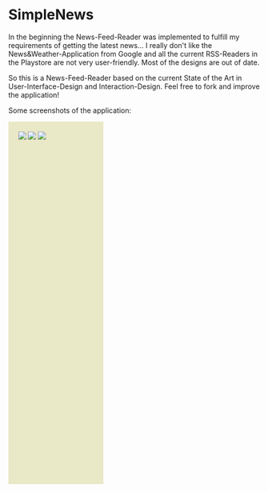 SimpleNews
==========
In the beginning the News-Feed-Reader was implemented to fulfill my requirements of getting the latest news... I really don't like the News&Weather-Application from Google and all the current RSS-Readers in the Playstore are not very user-friendly. Most of the designs are out of date. 

So this is a News-Feed-Reader based on the current State of the Art in User-Interface-Design and Interaction-Design. Feel free to fork and improve the application!


Some screenshots of the application:

<html>
<head>
<style type="text/css">
.nav3 {
    background-color: #E9E8C7;
    height: auto;
    width: 150px;
    float: left;
    padding-left: 20px;
    font-family: Arial, Helvetica, sans-serif;
    font-size: 12px;
    color: #333333;
    padding-top: 20px;
    padding-right: 20px;
}

.icons{
    display:inline-block;
    width: 64px; 
    height: 64px; 
   }

 a.icons:hover {
     background: #C93;
 }
</style>
</head>
<div class="nav3" style="height:705px;">
    <a href="#" class="icons"><img src="https://raw.github.com/Dalanie/SimpleNews/master/screenshot1.png"></a>
    <a href="#" class="icons"><img src="https://raw.github.com/Dalanie/SimpleNews/master/screenshot2.png"></a>
    <a href="#" class="icons"><img src="https://raw.github.com/Dalanie/SimpleNews/master/screenshot3.png"></a>
</div>
</html>



